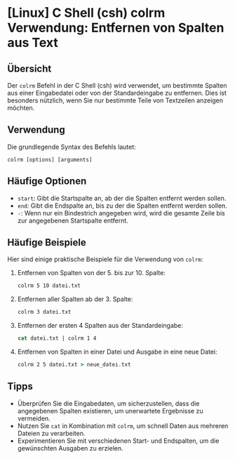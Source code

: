 # [Linux] C Shell (csh) colrm Verwendung: Entfernen von Spalten aus Text

## Übersicht
Der `colrm` Befehl in der C Shell (csh) wird verwendet, um bestimmte Spalten aus einer Eingabedatei oder von der Standardeingabe zu entfernen. Dies ist besonders nützlich, wenn Sie nur bestimmte Teile von Textzeilen anzeigen möchten.

## Verwendung
Die grundlegende Syntax des Befehls lautet:

```
colrm [options] [arguments]
```

## Häufige Optionen
- `start`: Gibt die Startspalte an, ab der die Spalten entfernt werden sollen.
- `end`: Gibt die Endspalte an, bis zu der die Spalten entfernt werden sollen.
- `-`: Wenn nur ein Bindestrich angegeben wird, wird die gesamte Zeile bis zur angegebenen Startspalte entfernt.

## Häufige Beispiele
Hier sind einige praktische Beispiele für die Verwendung von `colrm`:

1. Entfernen von Spalten von der 5. bis zur 10. Spalte:
   ```csh
   colrm 5 10 datei.txt
   ```

2. Entfernen aller Spalten ab der 3. Spalte:
   ```csh
   colrm 3 datei.txt
   ```

3. Entfernen der ersten 4 Spalten aus der Standardeingabe:
   ```csh
   cat datei.txt | colrm 1 4
   ```

4. Entfernen von Spalten in einer Datei und Ausgabe in eine neue Datei:
   ```csh
   colrm 2 5 datei.txt > neue_datei.txt
   ```

## Tipps
- Überprüfen Sie die Eingabedaten, um sicherzustellen, dass die angegebenen Spalten existieren, um unerwartete Ergebnisse zu vermeiden.
- Nutzen Sie `cat` in Kombination mit `colrm`, um schnell Daten aus mehreren Dateien zu verarbeiten.
- Experimentieren Sie mit verschiedenen Start- und Endspalten, um die gewünschten Ausgaben zu erzielen.